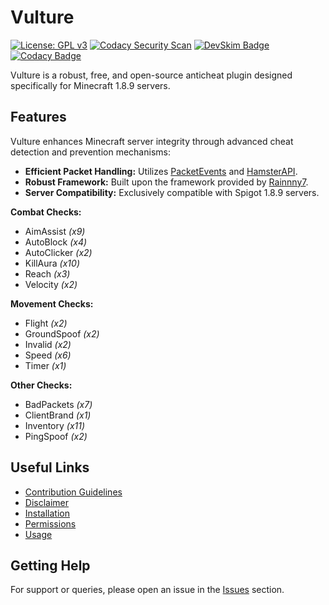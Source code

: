 # Vulture

[![License: GPL v3](https://img.shields.io/badge/License-GPLv3-blue.svg)](https://www.gnu.org/licenses/gpl-3.0)
[![Codacy Security Scan](https://github.com/Foulest/Vulture/actions/workflows/codacy.yml/badge.svg)](https://github.com/Foulest/Vulture/actions/workflows/codacy.yml)
[![DevSkim Badge](https://github.com/Foulest/Vulture/actions/workflows/devskim.yml/badge.svg)](https://github.com/Foulest/Vulture/actions/workflows/devskim.yml)
[![Codacy Badge](https://app.codacy.com/project/badge/Grade/238ed4bb02fe4c2192f199953705c3da)](https://app.codacy.com/gh/Foulest/Vulture/dashboard?utm_source=gh&utm_medium=referral&utm_content=&utm_campaign=Badge_grade)

Vulture is a robust, free, and open-source anticheat plugin designed specifically for Minecraft 1.8.9 servers.

## Features
Vulture enhances Minecraft server integrity through advanced cheat detection and prevention mechanisms:

- **Efficient Packet Handling:** Utilizes [PacketEvents](https://github.com/retrooper/packetevents) and [HamsterAPI](https://github.com/arkflame/HamsterAPI).
- **Robust Framework:** Built upon the framework provided by [Rainnny7](https://github.com/Rainnny7/Anticheat-Framework).
- **Server Compatibility:** Exclusively compatible with Spigot 1.8.9 servers.

**Combat Checks:**
- AimAssist _(x9)_
- AutoBlock _(x4)_
- AutoClicker _(x2)_
- KillAura _(x10)_
- Reach _(x3)_
- Velocity _(x2)_

**Movement Checks:**
- Flight _(x2)_
- GroundSpoof _(x2)_
- Invalid _(x2)_
- Speed _(x6)_
- Timer _(x1)_

**Other Checks:**
- BadPackets _(x7)_
- ClientBrand _(x1)_
- Inventory _(x11)_
- PingSpoof _(x2)_

## Useful Links
- [Contribution Guidelines](https://github.com/Foulest/Vulture/wiki/Contribution-Guidelines)
- [Disclaimer](https://github.com/Foulest/Vulture/wiki/Disclaimer)
- [Installation](https://github.com/Foulest/Vulture/wiki/Installation)
- [Permissions](https://github.com/Foulest/Vulture/wiki/Permissions)
- [Usage](https://github.com/Foulest/Vulture/wiki/Usage)

## Getting Help
For support or queries, please open an issue in the [Issues](https://github.com/Foulest/Vulture/issues) section.
